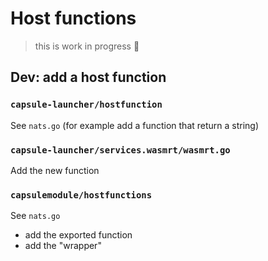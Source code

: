 # Host functions
> this is work in progress 🚧
## Dev: add a host function

### `capsule-launcher/hostfunction`

See `nats.go` (for example add a function that return a string)

### `capsule-launcher/services.wasmrt/wasmrt.go`

Add the new function

### `capsulemodule/hostfunctions`

See `nats.go`
- add the exported function
- add the "wrapper"
